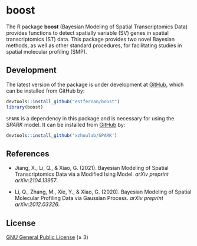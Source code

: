 boost
=====

The R package **boost** (Bayesian Modeling of Spatial Transcriptomics Data)
provides functions to detect spatially variable (SV) genes in 
spatial transcriptomics (ST) data. This package provides two novel Bayesian 
methods, as well as other standard procedures, for facilitating studies in 
spatial molecular profiling (SMP).

## Development

The latest version of the package is under development at [GitHub][github-url],
which can be installed from GitHub by:

```R
devtools::install_github("estfernan/boost")
library(boost)
```

`SPARK` is a dependency in this package and is necessary for using the 
*SPARK* model. It can be installed from [GitHub][spark-url] by:

```R
devtools::install_github('xzhoulab/SPARK')
```

## References

- Jiang, X., Li, Q., & Xiao, G. (2021).
  Bayesian Modeling of Spatial Transcriptomics Data via a Modified Ising Model. 
  *arXiv preprint arXiv:2104.13957*.

- Li, Q., Zhang, M., Xie, Y., & Xiao, G. (2020). 
  Bayesian Modeling of Spatial Molecular Profiling Data via Gaussian Process. 
  *arXiv preprint arXiv:2012.03326*.

## License

[GNU General Public License][gpl] (≥ 3)

[github-url]: https://github.com/estfernan/boost
[spark-url]: https://github.com/xzhoulab/SPARK
[gpl]: https://www.gnu.org/licenses/
